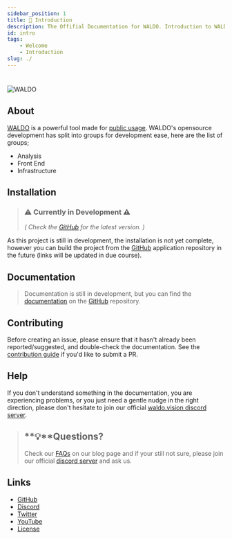 ```yaml
---
sidebar_position: 1
title: 👋 Introduction 
description: The Offifial Documentation for WALDO. Introduction to WALDO.
id: intro
tags:
    - Welcome 
    - Introduction
slug: ./
---
```

#
![WALDO](/img/WALDO-banner.png)

## About
[WALDO](docs.waldo.vision) is a powerful tool made for [public usage](https://www.mozilla.org/en-US/MPL/2.0/). WALDO's opensource development has split into groups for development ease, here are the list of groups;

- Analysis
- Front End
- Infrastructure

## Installation

> ### ⚠️ Currently in Development ⚠️
> *( Check the [GitHub](https://github.com/waldo-vision) for the latest version. )*

As this project is still in development, the installation is not yet complete, however you can build the project from the [GitHub](https://github.com/waldo-vision) application repository in the future (links will be updated in due course).


## Documentation 
> Documentation is still in development, but you can find the [documentation](https://github.com/waldo-vision/docs.waldo.vision) on the [GitHub](https://github.com/waldo-vision) repository.


## Contributing

Before creating an issue, please ensure that it hasn't already been reported/suggested, and double-check the documentation.
See the [contribution guide](./contributing) if you'd like to submit a PR.

## Help

If you don't understand something in the documentation, you are experiencing problems, or you just need a gentle nudge in the right direction, please don't hesitate to join our official [waldo.vision discord server](https://bit.ly/3mqDTV0).
> ## **💡**Questions?
>
> Check our [FAQs](../blog/faq) on our blog page and if your still not sure, please join our official [discord server](https://bit.ly/3mqDTV0) and ask us.

## Links

- [GitHub](https://github.com/waldo-vision)
- [Discord](bit.ly/3mqDTV0)
- [Twitter](https://twitter.com/waldo_vision)
- [YouTube](https://www.youtube.com/user/PappaZeee)
- [License](https://www.mozilla.org/en-US/MPL/2.0/)
